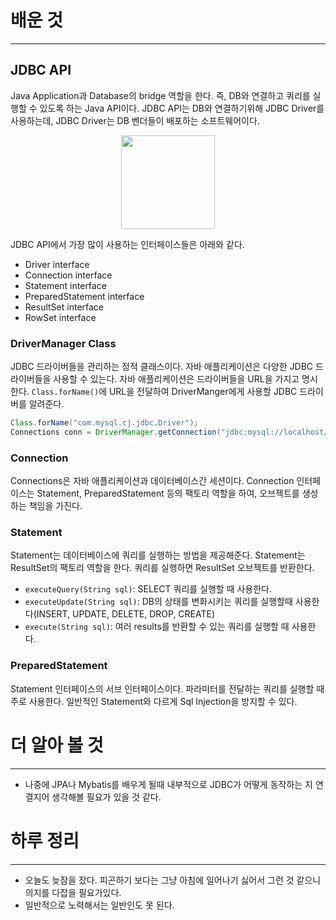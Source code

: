 # 배운 것
---
## JDBC API

Java Application과 Database의 bridge 역할을 한다. 즉, DB와 연결하고 쿼리를 실행할 수 있도록 하는 Java API이다. JDBC API는 DB와 연결하기위해 JDBC Driver를 사용하는데, JDBC Driver는 DB 벤더들이 배포하는 소프트웨어이다.

<p align=middle>
    <img src=https://user-images.githubusercontent.com/60502370/130616850-85c39e22-a029-4ecd-b80d-3d32c8838fb2.png height=150>
</p>

JDBC API에서 가장 많이 사용하는 인터페이스들은 아래와 같다.
- Driver interface
- Connection interface
- Statement interface
- PreparedStatement interface
- ResultSet interface
- RowSet interface

### DriverManager Class
JDBC 드라이버들을 관리하는 정적 클래스이다. 자바 애플리케이션은 다양한 JDBC 드라이버들을 사용할 수 있는다. 자바 애플리케이션은 드라이버들을 URL을 가지고 명시한다. `Class.forName()`에 URL을 전달하여 DriverManger에게 사용할 JDBC 드라이버를 알려준다.

```java
Class.forName("com.mysql.cj.jdbc.Driver");
Connections conn = DriverManager.getConnection("jdbc:mysql://localhost/dbname");
```

### Connection
Connections은 자바 애플리케이션과 데이터베이스간 세션이다. Connection 인터페이스는 Statement, PreparedStatement 등의 팩토리 역할을 하여, 오브젝트를 생성하는 책임을 가진다.

### Statement
Statement는 데이터베이스에 쿼리를 실행하는 방법을 제공해준다. Statement는 ResultSet의 팩토리 역할을 한다. 쿼리를 실행하면 ResultSet 오브젝트를 반환한다.

- `executeQuery(String sql)`: SELECT 쿼리를 실행할 때 사용한다.
- `executeUpdate(String sql)`: DB의 상태를 변화시키는 쿼리를 실행할때 사용한다(INSERT, UPDATE, DELETE, DROP, CREATE)
- `execute(String sql)`: 여러 results를 반환할 수 있는 쿼리를 실행할 때 사용한다.

### PreparedStatement
Statement 인터페이스의 서브 인터페이스이다. 파라미터를 전달하는 쿼리를 실행할 때 주로 사용한다. 일반적인 Statement와 다르게 Sql Injection을 방지할 수 있다.

# 더 알아 볼 것
---
- 나중에 JPA나 Mybatis를 배우게 될때 내부적으로 JDBC가 어떻게 동작하는 지 연결지어 생각해볼 필요가 있을 것 같다.


# 하루 정리
---
- 오늘도 늦잠을 잤다. 피곤하기 보다는 그냥 아침에 일어나기 싫어서 그런 것 같으니 의지를 다잡을 필요가있다.
- 일반적으로 노력해서는 일반인도 못 된다.
